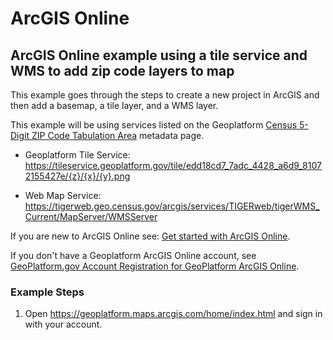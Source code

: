 # ArcGIS Online

## ArcGIS Online example using a tile service and WMS to add zip code layers to map
This example goes through the steps to create a new project in ArcGIS and then add a basemap, a tile layer, and a WMS layer.

This example will be using services listed on the Geoplatform [Census 5-Digit ZIP Code Tabulation Area](https://www.geoplatform.gov/metadata/895888d3-4f32-5143-88e2-e7b3612891f0) metadata page.

* Geoplatform Tile Service: https://tileservice.geoplatform.gov/tile/edd18cd7_7adc_4428_a6d9_81072155427e/{z}/{x}/{y}.png

* Web Map Service: https://tigerweb.geo.census.gov/arcgis/services/TIGERweb/tigerWMS_Current/MapServer/WMSServer

If you are new to ArcGIS Online see: [Get started with ArcGIS Online](https://learn.arcgis.com/en/projects/get-started-with-arcgis-online/).

If you don't have a Geoplatform ArcGIS Online account, see [GeoPlatform.gov Account Registration for GeoPlatform ArcGIS Online](https://geoplatform.atlassian.net/wiki/spaces/GC/pages/833552385/GeoPlatform.gov+Account+Registration+and+Sign-In+Instructions+for+GeoPlatform+ArcGIS+Online).

### Example Steps
1. Open https://geoplatform.maps.arcgis.com/home/index.html and sign in with your account.
